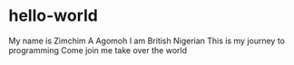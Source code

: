 # hello-world
My name is Zimchim A Agomoh
I am British Nigerian
This is my journey to programming
Come join me take over the world
